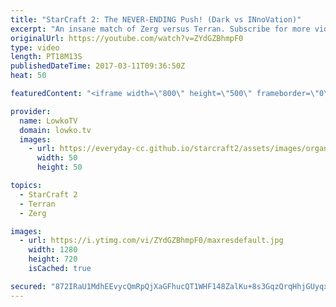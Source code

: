 ```yaml
---
title: "StarCraft 2: The NEVER-ENDING Push! (Dark vs INnoVation)"
excerpt: "An insane match of Zerg versus Terran. Subscribe for more videos: http://lowko.tv/youtube Proxy Barracks vs Proxy Barracks: https://goo.gl/Xy5WW8  INnoVation versus Dark. The game doesn't get much better than this. In this match Dark decides to go for an aggressive upgrade based timing attack, however"
originalUrl: https://youtube.com/watch?v=ZYdGZBhmpF0
type: video
length: PT18M13S
publishedDateTime: 2017-03-11T09:36:50Z
heat: 50

featuredContent: "<iframe width=\"800\" height=\"500\" frameborder=\"0\" src=\"https://www.youtube.com/embed/ZYdGZBhmpF0\" allow=\"accelerometer; autoplay; encrypted-media; gyroscope; picture-in-picture\" allowfullscreen></iframe>"

provider:
  name: LowkoTV
  domain: lowko.tv
  images:
    - url: https://everyday-cc.github.io/starcraft2/assets/images/organizations/lowko.tv-50x50.jpg
      width: 50
      height: 50

topics:
  - StarCraft 2
  - Terran
  - Zerg

images:
  - url: https://i.ytimg.com/vi/ZYdGZBhmpF0/maxresdefault.jpg
    width: 1280
    height: 720
    isCached: true

secured: "872IRaU1MdhEEvycQmRpQjXaGFhucQT1WHF148ZalKu+8s3GqzQrqHhjGUyqxJE06toIf4bK1XsQgPzYC1z0Tc3NC/3TmPl8dfZJVVrKg3/6nci6iC09wDKtoBp0JIXhjv+GdMFGFKRBuoQscjafxMOZDZQKHU5dIWRUVinXS/FN4gudrR92zbn1LSdVFm8+rTH5qyGyb/I9Cxp9fQDRSCTfGN2+zzI4AUvF7iXJnUmcCHkKnGcjhQN+5FIrfjKLmDOr3DD2LqZ/sWj8kqDjJ2NeCNZ+erU5Ulp4D2qjttfbu3krHJa/KNsvDTYMLs+U0JrtaLhaujRKE3tb25WMqjsEgQ+Ji1PGO/u+ID3hnkxjQ0onCt7fMU3hYVnp7+wuqRy/l2iVgGAlPnCvuqezi5mm6/nleccbkKKM3bkLj2QPaCMyNQdN2T4tfKB/fKN5;sLL1yo2dAzyFnsHT3fIfng=="
---
```


